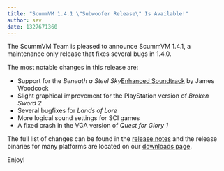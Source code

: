 ```yaml
---
title: "ScummVM 1.4.1 \"Subwoofer Release\" Is Available!"
author: sev
date: 1327671360
---
```


The ScummVM Team is pleased to announce ScummVM 1.4.1, a maintenance only release that fixes several bugs in 1.4.0.

The most notable changes in this release are:

*   Support for the *Beneath a Steel Sky*[Enhanced Soundtrack](http://www.jameswoodcock.co.uk/?p=7695) by James Woodcock
*   Slight graphical improvement for the PlayStation version of *Broken Sword 2*
*   Several bugfixes for *Lands of Lore*
*   More logical sound settings for SCI games
*   A fixed crash in the VGA version of *Quest for Glory 1*

The full list of changes can be found in the [release notes](https://downloads.scummvm.org/frs/scummvm/1.4.1/ReleaseNotes) and the release binaries for many platforms are located on our [downloads page](/downloads/).

Enjoy!
